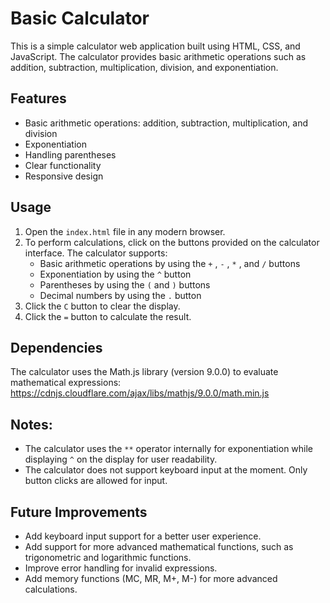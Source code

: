 # Basic Calculator
 This is a simple calculator web application built using HTML, CSS, and JavaScript. The calculator provides basic arithmetic operations such as addition, subtraction, multiplication, division, and exponentiation.
 ## Features
 - Basic arithmetic operations: addition, subtraction, multiplication, and division
- Exponentiation
- Handling parentheses
- Clear functionality
- Responsive design
 ## Usage
 1. Open the  `index.html`  file in any modern browser.
2. To perform calculations, click on the buttons provided on the calculator interface. The calculator supports:
   - Basic arithmetic operations by using the  `+` ,  `-` ,  `*` , and  `/`  buttons
   - Exponentiation by using the  `^`  button
   - Parentheses by using the  `(`  and  `)`  buttons
   - Decimal numbers by using the  `.`  button
3. Click the  `C`  button to clear the display.
4. Click the  `=`  button to calculate the result.
 ## Dependencies
 The calculator uses the Math.js library (version 9.0.0) to evaluate mathematical expressions: https://cdnjs.cloudflare.com/ajax/libs/mathjs/9.0.0/math.min.js
 ## Notes:
 - The calculator uses the  `**`  operator internally for exponentiation while displaying  `^`  on the display for user readability.
- The calculator does not support keyboard input at the moment. Only button clicks are allowed for input.
 ## Future Improvements
 - Add keyboard input support for a better user experience.
- Add support for more advanced mathematical functions, such as trigonometric and logarithmic functions.
- Improve error handling for invalid expressions.
- Add memory functions (MC, MR, M+, M-) for more advanced calculations.

